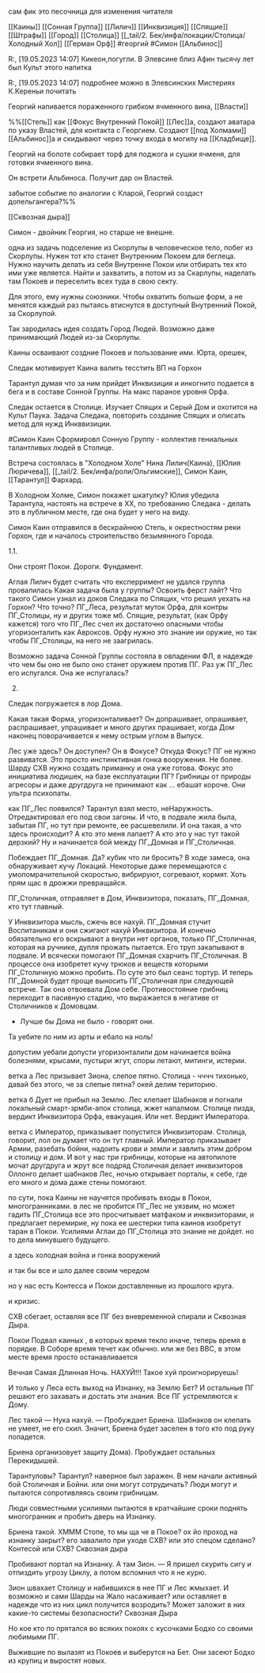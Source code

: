 сам фик это песочница для изменения читателя

[[Каины]] [[Сонная Группа]] [[Лилич]] [[Инквизиция]] [[Спящие]]
[[Штрафы]] 
[[Город]] [[Столица]] [[_tail/2. Бек/инфа/локации/Столица/Холодный Хол]] 
[[Герман Орф]] #георгий #Симон 
[[Альбинос]]



R:\, [19.05.2023 14:07]
Кикеон,погугли. В Элевсине близ Афин тысячу лет был Культ этого напитка

R:\, [19.05.2023 14:07]
подробнее можно в Элевсинских Мистериях К.Кереньи почитать


Георгий напивается пораженного грибком ячменного вина, [[Власти]] 

%%[[Степь]] как [[Фокус Внутренний Покой]] 
[[Лес]]а, создают аватара по указу Властей, для контакта с Георгием. Создают [[под Холмами]] [[Альбинос]]а и скидывают через точку входа в могилу на [[Кладбище]].

Георгий на болоте собирает торф для поджога и сушки ячменя, для готовки ячменного вина.

Он встрети Альбиноса. Получит дар он Властей. 

забытое событие
по аналогии с Кларой, Георгий создаст допельгангера?%%

[[Сквозная дыра]]

Симон - двойник Георгия, но старше не внешне.

одна из задачь подселение из Скорлупы в человеческое тело, побег из Скорлупы. Нужен тот кто станет Внутренним Покоем для беглеца. Нужно научить делать из себя Внутренне Покои или отбирать тех кто ими уже является. Найти и захватить, а потом из за Скарлупы, наделать там Покоев и переселить всех туда в свою секту.

Для этого, ему нужны союзники. Чтобы охватить больше форм, а не менятся каждый раз пытаясь втиснутся в доступный Внутренний Покой, за Скорлупой.

Так зародилась идея создать Город Людей. Возможно даже принимающий Людей из-за Скорлупы.

Каины осваивают создние Покоев и пользование ими.  Юрта, орешек, 

Следак мотивирует Каина валить тесстить ВП на Горхон

Тарантул думая что за ним прийдет Инквизиция и инкогнито подается в бега и в составе Сонной Группы. На макс параное уровня Орфа.

Следак остается в Столице. Изучает Спящих и Серый Дом и охотится на Культ Паука.
Задача Следака, повторить создание Спящих и описать метод для нужд Инкввизиции.

#Симон Каин Сформировл Сонную Группу - коллектив гениальных талантливых людей в Столице.

Встреча состоялась в "Холодном Холе" Нина Лилич(Каина), [[Юлия Люричева]], [[_tail/2. Бек/инфа/роли/Ольгимские]], Симон Каин, [[Тарантул]] Фархард.

В Холодном Холме, Симон покажет шкатулку?
Юлия убедила Тарантула, настоять на встрече в ХХ, по требованию Следака - делать это в публичном месте, где она будет у него на виду.


Симон Каин отправился в бескрайнюю Степь, к окрестностям реки Горхон, где и началось строительство безымянного Города.

1.1.  

Они строят Покои. Дороги. Фундамент.

Аглая Лилич будет считать что експерримент не удался группа провалилась
Какая задача была у группы? 
Освоить ферст лайт?
Что такого Симон узнал из доков Следака по Спящих, что решил уехать на Горхон?
Что точно? ПГ_Леса, результат муток Орфа, для контры ПГ_Столицы, ну и других тоже мб. Спящие, результат, (как Орфу кажется) того что ПГ_Лес счел их достаточно опасными чтобы угоризонталить как Авроксов. Орфу нужно это знание ии оружие, но так чтобы ПГ_Столицы, на него не заагрилась. 

Возможно задача Сонной Группы состояла в овладении ФЛ, в надежде что чем бы оно не было оно станет оружием против ПГ.  Раз уж ПГ_Лес его испугался. Она же испугалась?





2. 

Следак погружается в лор Дома. 

Какая такая Форма, угоризонталивает? 
Он допрашивает, опрашивает, распрашивает, упрашивает и много других прашивает, когда Дом наконец поворачивается к нему острым углом в Выпуск. 

Лес уже здесь? Он доступен? Он в Фокусе? Откуда Фокус? 
ПГ не нужно развиватся. Это просто инстинктивная гонка вооружения. Не более. Шарду СХВ нужно создать приманку и она уже готова.
Фокус это инициатива людишек, на базе експлуатации ПГ? 
Грибницы от природы агресоры и даже другдруга не принимают как ... ебашат короче. Они ультра психопаты.

как ПГ_Лес появился?
Тарантул взял место, неНаружность. Отредактировал его под свои загоны. И что, в подвале жила была, забытая ПГ, но тут при ремонте, ее расшевелили. И она такая, а что здесь происходит? А кто это меня лапает? А кто это у нас тут такой дерзкий? Ну и начинается бой между ПГ_Домная и ПГ_Столичная. 

Побеждает ПГ_Домная. Да? кубик что ли бросить?
В ходе замеса, она обнаруживает кучу Локаций. Некоторые даже перемещаются с умопомрачительной скоростью, вибрируют, согревают, кормят. Хоть прям щас в дрожжи превращайся.

ПГ_Столичная, отправляет в Дом, Инквизитора, показать, ПГ_Домная, кто тут главный.

У Инквизитора мысль, сжечь все нахуй.
ПГ_Домная стучит Воспитаникам и они сжигают нахуй Инквизитора. И конечно обязательно его вскрывают а внутри нет органов, только ПГ_Столичная, которая на ручнике, дупля прожать пытается. Его труп закапывают в подвале. И всячески помогают ПГ_Домная схарчить ПГ_Столичная. В процессе она изобретет кучу трюков и веществ которыми ПГ_Столичную можно пробить. По суте это был сеанс тортур. И теперь ПГ_Домной будет проще выносить ПГ_Столичная при следующей встрече. Так она отвоевала Дом себе. Противостояние грибниц переходит в пасивную стадию, что выражается в негативе от Столичников к Домовцам.
- Лучше бы Дома не было - говорят они.

Та уебите по ним из арты и ебало на ноль!

допустим уебали
допусти угоризонталили дом
начинается война болезнями, крысами, пустыри жгут, споры летают, митинги, истерии.

ветка а
Лес призывает Зиона, слепое пятно. Столица - чччч тихонько, давай без этого, че за слепые пятна? окей делим територию.

ветка б Дует не прибыл на Землю.
Лес клепает Шабнаков и погнали локальный смарт-зрмби-апок
столица, жжет напалмом.
Столице пизда, вердикт Инквизитора Орфа, евакуация.
Или нет. Вердикт Императора.

ветка с 
Император, приказывает попустится Инквизиторам.
Столица, говорит, лол он думает что он тут главный.
Император приказывает Армии, разебать бойни, надоить крови и земли и завлить этим добром и столицу и дом.
И вот у нас три грибницы, которые на автопилоте мочат другдруга и жрут все подряд
Столичная делает инквизиторов
Оллонго делает шабнаков
Лес, ночью открывает порталы, к себе, где его много и дома даже стены помогают.

по сути, пока Каины не научятся пробивать входы в Покои, многогранниками.
в лес не пробится
ПГ_Лес не уязвим, но может гадить
ПГ_Столица все это просчитывает матфаком и инквизиторами, и предлагает перемирие, ну пока ее шестерки типа каинов изобретут таран в Покои.
Усилиями Аглаи до ПГ_Столица это знание не дойдет.
но то дела минувшего будущего.

а здесь холодная война и гонка вооружений

и так бы все и шло далее своим чередом

но у нас есть Контесса и Покои доставленные из прошлого круга.

и кризис.

СХВ сбегает, оставляя все ПГ без вневременной спирали и Сквозная Дыра.

Покои Подвал каиных , в которых время текло иначе, теперь время в порядке.
В Соборе время течет как обычно.
или же без ВВС, в этом месте время просто останавливается

Вечная Самая Длинная Ночь. НАХУЙ!!!
Такое хуй проигнорируешь!

И только у Леса есть выход на Изнанку, на Землю Бет?
И остальные ПГ решают его захавать и достать эти знания.
Все ПГ устремляются к Дому.

Лес такой
— Нука нахуй. — Пробуждает Бриена. Шабнаков он клепать не умеет, не его скил. Значит, Бриена будет заселен в того кто под руку попадется.

Бриена организовует защиту Дома). Пробуждает остальных Перекидышей.

Тарантуловы? Тарантул? наверное был заражен. В нем начали активный бой Столичная и Бойни. или они могут сотрудичать? Люди могут и пытаются сопротивляясь своим грибницам.

Люди совместными усилиями пытаются в кратчайшие сроки поднять многогранник и пробить дверь на Изнанку. 

Бриена такой. ХМММ
Стопе, то мы ща че в Покое? ох йо
проход на изнанку закрыт? 
его завалило при уходе СХВ? 
или это спецом сделано? 
Контесой или СХВ?
Сквозная дыра

Пробивают портал на Изнанку. А там Зион.
— Я пришел скурить сигу и отпиздить угрозу Циклу, а потом вспомнил что я не курю.

Зион швахает Столицу и набившихся в нее ПГ и Лес жмыхает. И возможно и сами Шарды на Жало насаживает? или оставляет в надежде что из них цикл получится возродить? Может заложит в них какие-то системы безопасности? 
Сквозная Дыра

Но кое кто по прятался во всяких покоях с кусочками Бодхо со своими любимыми ПГ.

Выжившие по вылазят из Покоев и выберутся на Бет. Они засеют Бодхо из крупиц и выростят новых.

